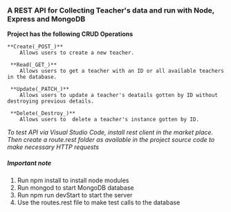 ### **A REST API for Collecting Teacher's data and run with Node, Express and MongoDB** ###

**Project has the following CRUD Operations**
    
    **Create(_POST_)**
        Allows users to create a new teacher. 

     **Read(_GET_)**
        Allows users to get a teacher with an ID or all available teachers in the database.  

     **Update(_PATCH_)**
        Allows users to update a teacher's deatails gotten by ID without destroying previous details.

     **Delete(_Destroy_)**
        Allows users to  delete a teacher's instance gotten by ID.


_To test API via Visual Studio Code, install rest client in the market place. Then create a route.rest folder as available in the project source code to make necessary HTTP requests_


##### Important note ####
   1. Run npm install to install node modules
   2. Run mongod to start MongoDB database
   3. Run npm run devStart to start the server
   4. Use the routes.rest file to make test calls to the database
